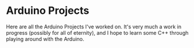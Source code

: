 # Arduino Projects

Here are all the Arduino Projects I've worked on. It's very much a work in progress (possibly for all of eternity), and I hope to learn some C++ through playing around with the Arduino.

